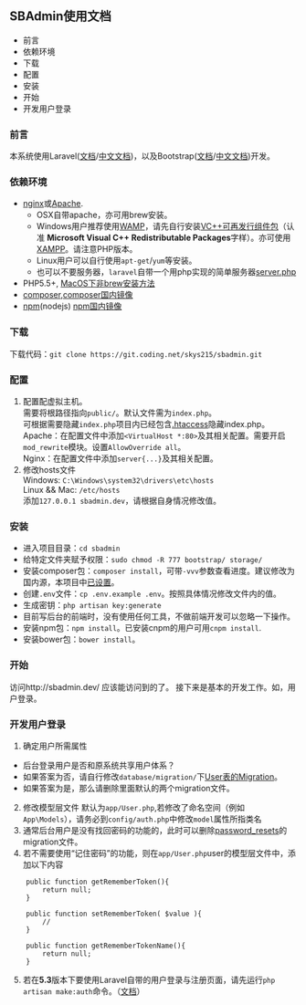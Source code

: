 ## SBAdmin使用文档
* 前言
* 依赖环境
* 下载
* 配置
* 安装
* 开始
* 开发用户登录

### 前言
本系统使用Laravel([文档](https://laravel.com/docs/)/[中文文档](https://laravel-china.org/docs/home))，以及Bootstrap([文档](http://getbootstrap.com/)/[中文文档](http://v3.bootcss.com/))开发。

### 依赖环境
* [nginx](https://nginx.org/en/)或[Apache](https://httpd.apache.org/).
  * OSX自带apache，亦可用brew安装。
  * Windows用户推荐使用[WAMP](http://www.wampserver.com/en/)，请先自行安装[VC++可再发行组件包](http://support.microsoft.com/kb/2019667)（认准 **Microsoft Visual C++ Redistributable Packages**字样）。亦可使用[XAMPP](https://www.apachefriends.org/zh_cn/index.html)。请注意PHP版本。
  * Linux用户可以自行使用`apt-get`/`yum`等安装。
  * 也可以不要服务器，`laravel`自带一个用php实现的简单服务器[server.php](https://coding.net/u/skys215/p/sbadmin/git/blob/master/server.php)
* PHP5.5+, [MacOS下非brew安装方法](http://php-osx.liip.ch/)
* [composer](https://getcomposer.org/),[composer国内镜像](http://pkg.phpcomposer.com/)
* [npm](https://nodejs.org/)(nodejs) [npm国内镜像](http://npm.taobao.org/)

### 下载
下载代码：`git clone https://git.coding.net/skys215/sbadmin.git`
### 配置
1. 配置配虚拟主机。<br />
   需要将根路径指向`public/`。默认文件需为`index.php`。<br />
   可根据需要隐藏`index.php`项目内已经包含[.htaccess](https://coding.net/u/skys215/p/sbadmin/git/blob/master/public/.htaccess)隐藏index.php。<br />
   Apache：在配置文件中添加`<VirtualHost *:80>`及其相关配置。需要开启`mod_rewrite`模块。设置`AllowOverride all`。<br />
   Nginx：在配置文件中添加`server{...}`及其相关配置。
2. 修改hosts文件<br />
   Windows: `C:\Windows\system32\drivers\etc\hosts`<br />
   Linux && Mac: `/etc/hosts`<br />
   添加`127.0.0.1 sbadmin.dev`，请根据自身情况修改值。

### 安装
* 进入项目目录：`cd sbadmin`
* 给特定文件夹赋予权限：`sudo chmod -R 777 bootstrap/ storage/`
* 安装composer包：`composer install`，可带`-vvv`参数查看进度。建议修改为国内源，本项目中[已设置](https://coding.net/u/skys215/p/sbadmin/git/blob/5.3/composer.json#L51)。
* 创建`.env`文件：`cp .env.example .env`。按照具体情况修改文件内的值。
* 生成密钥：`php artisan key:generate`
* 目前写后台的前端时，没有使用任何工具，不做前端开发可以忽略一下操作。
* 安装npm包：`npm install`。已安装cnpm的用户可用`cnpm install`.
* 安装bower包：`bower install`。

### 开始
访问http://sbadmin.dev/ 应该能访问到的了。
接下来是基本的开发工作。如，用户登录。

### 开发用户登录
1. 确定用户所需属性
* 后台登录用户是否和原系统共享用户体系？
* 如果答案为否，请自行修改`database/migration/`下[User表的Migration](https://coding.net/u/skys215/p/sbadmin/git/blob/master/database/migrations/2014_10_12_000000_create_users_table.php)。
* 如果答案为是，那么请删除里面默认的两个migration文件。

2. 修改模型层文件
   默认为`app/User.php`,若修改了命名空间（例如`App\Models`），请务必到`config/auth.php`中修改`model`属性所指类名
3. 通常后台用户是没有找回密码的功能的，此时可以删除[password_resets](https://coding.net/u/skys215/p/sbadmin/git/blob/master/database/migrations/2014_10_12_100000_create_password_resets_table.php)的migration文件。
4. 若不需要使用“记住密码”的功能，则在`app/User.php`user的模型层文件中，添加以下内容
```
    public function getRememberToken(){
        return null;
    }

    public function setRememberToken( $value ){
        //
    }

    public function getRememberTokenName(){
        return null;
    }
```
5. 若在**5.3**版本下要使用Laravel自带的用户登录与注册页面，请先运行`php artisan make:auth`命令。（[文档](https://laravel.com/docs/5.3/authentication#introduction)）
